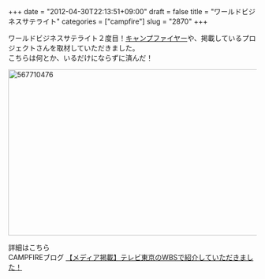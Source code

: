 +++
date = "2012-04-30T22:13:51+09:00"
draft = false
title = "ワールドビジネスサテライト"
categories = ["campfire"]
slug = "2870"
+++

ワールドビジネスサテライト２度目！<a href="http://camp-fire.jp/">キャンプファイヤー</a>や、掲載しているプロジェクトさんを取材していただきました。<br />
こちらは何とか、いるだけにならずに済んだ！

<img src="http://ieiri.net/wordpress/wp-content/uploads/2012/04/567710476.jpg" alt="567710476" title="567710476.jpg" border="0" width="600" height="337" />

詳細はこちら<br />
CAMPFIREブログ
<a href="http://campfirejp.tumblr.com/post/21906776774/wbs0426">【メディア掲載】テレビ東京のWBSで紹介していただきました！</a>
